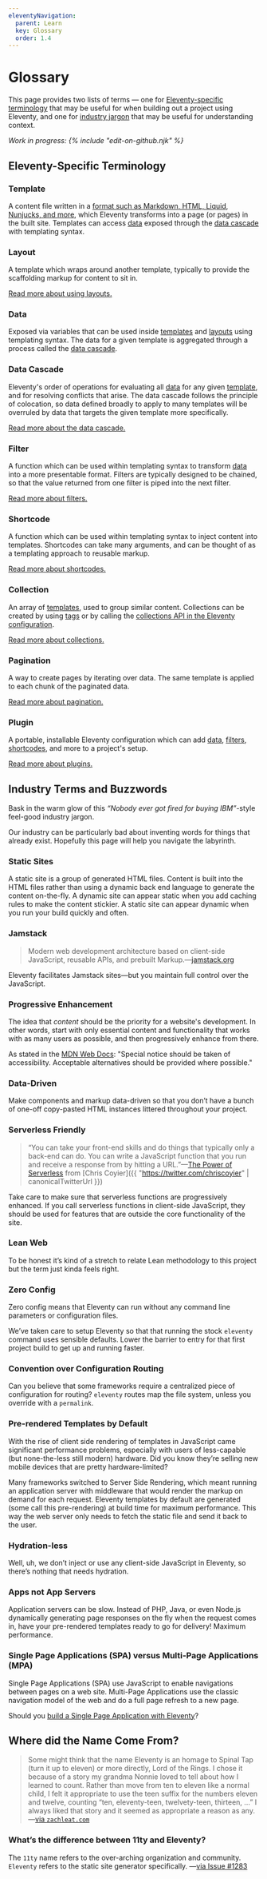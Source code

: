 ```yaml
---
eleventyNavigation:
  parent: Learn
  key: Glossary
  order: 1.4
---
```


# Glossary

This page provides two lists of terms — one for [Eleventy-specific terminology](#eleventy-specific-terminology) that may be useful for when building out a project using Eleventy, and one for [industry jargon](#industry-terms-and-buzzwords) that may be useful for understanding context.

_Work in progress: {% include "edit-on-github.njk" %}_

## Eleventy-Specific Terminology

### Template

A content file written in a [format such as Markdown, HTML, Liquid, Nunjucks, and more](/docs/languages/), which Eleventy transforms into a page (or pages) in the built site. Templates can access [data](#data) exposed through the [data cascade](#data-cascade) with templating syntax.

### Layout

A template which wraps around another template, typically to provide the scaffolding markup for content to sit in.

[Read more about using layouts.](/docs/layouts/)

### Data

Exposed via variables that can be used inside [templates](#template) and [layouts](#layout) using templating syntax. The data for a given template is aggregated through a process called the [data cascade](#data-cascade).

### Data Cascade

Eleventy's order of operations for evaluating all [data](#data) for any given [template](#template), and for resolving conflicts that arise. The data cascade follows the principle of colocation, so data defined broadly to apply to many templates will be overruled by data that targets the given template more specifically.

[Read more about the data cascade.](/docs/data-cascade/)

### Filter

A function which can be used within templating syntax to transform [data](#data) into a more presentable format. Filters are typically designed to be chained, so that the value returned from one filter is piped into the next filter.

[Read more about filters.](/docs/filters/)

### Shortcode

A function which can be used within templating syntax to inject content into templates. Shortcodes can take many arguments, and can be thought of as a templating approach to reusable markup.

[Read more about shortcodes.](/docs/shortcodes/)

### Collection

An array of [templates](#template), used to group similar content. Collections can be created by using [tags](/docs/collections/#tag-syntax) or by calling the [collections API in the Eleventy configuration](/docs/collections/#advanced-custom-filtering-and-sorting).

[Read more about collections.](/docs/collections/)

### Pagination

A way to create pages by iterating over data. The same template is applied to each chunk of the paginated data.

[Read more about pagination.](/docs/pagination/)

### Plugin

A portable, installable Eleventy configuration which can add [data](#data), [filters](#filter), [shortcodes](#shortcode), and more to a project's setup.

[Read more about plugins.](/docs/plugins/)

## Industry Terms and Buzzwords

Bask in the warm glow of this _“Nobody ever got fired for buying IBM”_-style feel-good industry jargon.

Our industry can be particularly bad about inventing words for things that already exist. Hopefully this page will help you navigate the labyrinth.

### Static Sites

A static site is a group of generated HTML files. Content is built into the HTML files rather than using a dynamic back end language to generate the content on-the-fly. A dynamic site can appear static when you add caching rules to make the content stickier. A static site can appear dynamic when you run your build quickly and often.

### Jamstack

> Modern web development architecture based on client-side JavaScript, reusable APIs, and prebuilt Markup.—[jamstack.org](https://jamstack.org/)

Eleventy facilitates Jamstack sites—but you maintain full control over the JavaScript.

### Progressive Enhancement

<!-- You’re safe here. But a static site generator that is Progressive Enhancement friendly is only the beginning. -->

The idea that _content_ should be the priority for a website's development. In other words, start with only essential content and functionality that works with as many users as possible, and then progressively enhance from there.

As stated in the [MDN Web Docs](https://developer.mozilla.org/en-US/docs/Glossary/Progressive_Enhancement): "Special notice should be taken of accessibility. Acceptable alternatives should be provided where possible."

### Data-Driven

Make components and markup data-driven so that you don’t have a bunch of one-off copy-pasted HTML instances littered throughout your project.

### Serverless Friendly

> “You can take your front-end skills and do things that typically only a back-end can do. You can write a JavaScript function that you run and receive a response from by hitting a URL.”—[The Power of Serverless](https://serverless.css-tricks.com/) from [Chris Coyier]({{ "https://twitter.com/chriscoyier" | canonicalTwitterUrl }})

Take care to make sure that <span class="buzzword">serverless</span> functions are <span class="buzzword">progressively enhanced</span>. If you call <span class="buzzword">serverless</span> functions in client-side JavaScript, they should be used for features that are outside the core functionality of the site.

### Lean Web

To be honest it’s kind of a stretch to relate Lean methodology to this project but the term just kinda feels right.

### Zero Config

Zero config means that Eleventy can run without any command line parameters or configuration files.

We’ve taken care to setup Eleventy so that that running the stock `eleventy` command uses sensible defaults. Lower the barrier to entry for that first project build to get up and running faster.

### Convention over Configuration Routing

Can you believe that some frameworks require a centralized piece of configuration for routing? `eleventy` routes map the file system, unless you override with a `permalink`.

### Pre-rendered Templates by Default

With the rise of client side rendering of templates in JavaScript came significant performance problems, especially with users of less-capable (but none-the-less still modern) hardware. Did you know they’re selling new mobile devices that are pretty hardware-limited?

Many frameworks switched to Server Side Rendering, which meant running an application server with middleware that would render the markup on demand for each request. Eleventy templates by default are generated (some call this pre-rendering) at build time for maximum performance. This way the web server only needs to fetch the static file and send it back to the user.

### Hydration-less

Well, uh, we don’t inject or use any client-side JavaScript in Eleventy, so there’s nothing that needs hydration.

### Apps not App Servers

Application servers can be slow. Instead of PHP, Java, or even Node.js dynamically generating page responses on the fly when the request comes in, have your pre-rendered templates ready to go for delivery! Maximum performance.

### Single Page Applications (SPA) versus Multi-Page Applications (MPA)

Single Page Applications (SPA) use JavaScript to enable navigations between pages on a web site. Multi-Page Applications use the classic navigation model of the web and do a full page refresh to a new page.

Should you [build a Single Page Application with Eleventy](/docs/single-page-applications/)?

## Where did the Name Come From?

> Some might think that the name Eleventy is an homage to Spinal Tap (turn it up to eleven) or more directly, Lord of the Rings. I chose it because of a story my grandma Nonnie loved to tell about how I learned to count. Rather than move from ten to eleven like a normal child, I felt it appropriate to use the teen suffix for the numbers eleven and twelve, counting “ten, eleventy-teen, twelvety-teen, thirteen, …” I always liked that story and it seemed as appropriate a reason as any.—[via `zachleat.com`](https://www.zachleat.com/web/eleventy-birthday/#project-naming)

### What’s the difference between 11ty and Eleventy?

The `11ty` name refers to the over-arching organization and community. `Eleventy` refers to the static site generator specifically. —[via Issue #1283](https://github.com/11ty/eleventy/issues/1283#issuecomment-656708009)